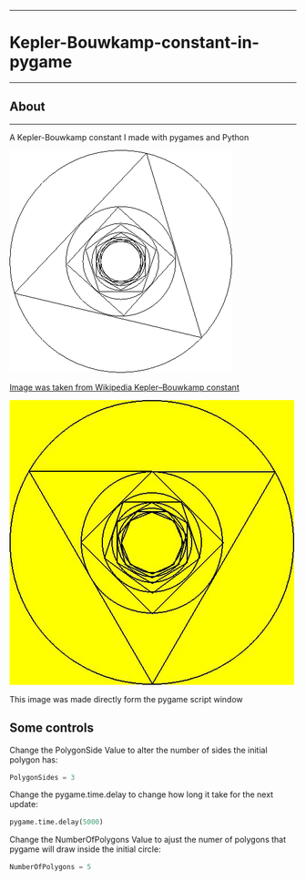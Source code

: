 --------------------------
# Kepler-Bouwkamp-constant-in-pygame
--------------------------

## About
---------------------------
A Kepler-Bouwkamp constant I made with pygames and Python

![Wikipedia imgage](https://raw.githubusercontent.com/MSchelt/Kepler-Bouwkamp-constant-in-pygame/master/Pictures/Kepler-constant.png)

[Image was taken from Wikipedia Kepler–Bouwkamp constant](https://en.wikipedia.org/wiki/Kepler%E2%80%93Bouwkamp_constant)


![Pygame Image](https://raw.githubusercontent.com/MSchelt/Kepler-Bouwkamp-constant-in-pygame/master/Pictures/Kepler-Bouwkamp-constant-pygame.png)

This image was made directly form the pygame script window


## Some controls
Change the PolygonSide Value to alter the number of sides the initial polygon has:
 ```python
PolygonSides = 3
```
Change the pygame.time.delay to change how long it take for the next update:
  ```python
pygame.time.delay(5000)
```

Change the NumberOfPolygons Value to ajust the numer of polygons that pygame will draw inside the initial circle:
  ```python
NumberOfPolygons = 5
```
